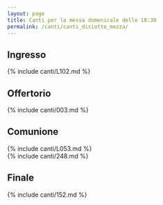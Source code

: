 ```yaml
---
layout: page
title: Canti per la messa domenicale delle 18:30
permalink: /canti/canti_diciotto_mezza/
---
```


## Ingresso
{% include canti/L102.md %}     

## Offertorio
{% include canti/003.md %}   

## Comunione   
{% include canti/L053.md %}   
{% include canti/248.md %}      

## Finale
{% include canti/152.md %}

